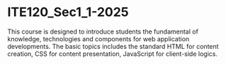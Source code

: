 # ITE120_Sec1_1-2025
This course is designed to introduce students the fundamental of knowledge, technologies and components for web application developments. The basic topics includes the standard HTML for content creation, CSS for content presentation, JavaScript for client-side logics.
